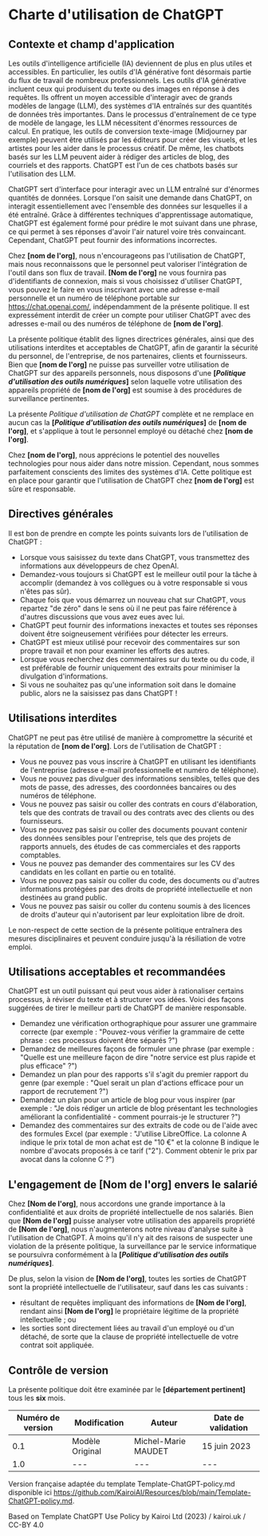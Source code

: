 # Charte d'utilisation de ChatGPT

## Contexte et champ d'application

Les outils d'intelligence artificielle (IA) deviennent de plus en plus utiles et accessibles. En particulier, les outils d'IA générative font désormais partie du flux de travail de nombreux professionnels. Les outils d'IA générative incluent ceux qui produisent du texte ou des images en réponse à des requêtes. Ils offrent un moyen accessible d'interagir avec de grands modèles de langage (LLM), des systèmes d'IA entraînés sur des quantités de données très importantes. Dans le processus d'entraînement de ce type de modèle de langage, les LLM nécessitent d'énormes ressources de calcul. En pratique, les outils de conversion texte-image (Midjourney par exemple) peuvent être utilisés par les éditeurs pour créer des visuels, et les artistes pour les aider dans le processus créatif. De même, les chatbots basés sur les LLM peuvent aider à rédiger des articles de blog, des courriels et des rapports.
ChatGPT est l'un de ces chatbots basés sur l'utilisation des LLM.

ChatGPT sert d'interface pour interagir avec un LLM entraîné sur d'énormes quantités de données. Lorsque l'on saisit une demande dans ChatGPT, on interagit essentiellement avec l'ensemble des données sur lesquelles il a été entraîné. Grâce à différentes techniques d'apprentissage automatique, ChatGPT est également formé pour prédire le mot suivant dans une phrase, ce qui permet à ses réponses d'avoir l'air naturel voire très convaincant. Cependant, ChatGPT peut fournir des informations incorrectes.

Chez **[nom de l'org]**, nous n'encourageons pas l'utilisation de ChatGPT, mais nous reconnaissons que le personnel peut valoriser l'intégration de l'outil dans son flux de travail.
**[Nom de l'org]** ne vous fournira pas d'identifiants de connexion, mais si vous choisissez d'utiliser ChatGPT, vous pouvez le faire en vous inscrivant avec une adresse e-mail personnelle et un numéro de téléphone portable sur <https://chat.openai.com/>, indépendamment de la présente politique. Il est expressément interdit de créer un compte pour utiliser ChatGPT avec des adresses e-mail ou des numéros de téléphone de **[nom de l'org]**.

La présente politique établit des lignes directrices générales, ainsi que des utilisations interdites et acceptables de ChatGPT, afin de garantir la sécurité du personnel, de l'entreprise, de nos partenaires, clients et fournisseurs. Bien que **[nom de l'org]** ne puisse pas surveiller votre utilisation de ChatGPT sur des appareils personnels, nous disposons d'une **[_Politique d'utilisation des outils numériques_]** selon laquelle votre utilisation des appareils propriété de **[nom de l'org]** est soumise à des procédures de surveillance pertinentes.

La présente _Politique d'utilisation de ChatGPT_ complète et ne remplace en aucun cas la **[_Politique d'utilisation des outils numériques_]** de **[nom de l'org]**, et s'applique à tout le personnel employé ou détaché chez **[nom de l'org]**.

Chez **[nom de l'org]**, nous apprécions le potentiel des nouvelles technologies pour nous aider dans notre mission. Cependant, nous sommes parfaitement conscients des limites des systèmes d'IA. Cette politique est en place pour garantir que l'utilisation de ChatGPT chez **[nom de l'org]** est sûre et responsable.

## Directives générales

Il est bon de prendre en compte les points suivants lors de l'utilisation de ChatGPT :

* Lorsque vous saisissez du texte dans ChatGPT, vous transmettez des informations aux développeurs de chez OpenAI.
* Demandez-vous toujours si ChatGPT est le meilleur outil pour la tâche à accomplir (demandez à vos collègues ou à votre responsable si vous n'êtes pas sûr).
* Chaque fois que vous démarrez un nouveau chat sur ChatGPT, vous repartez "de zéro" dans le sens où il ne peut pas faire référence à d'autres discussions que vous avez eues avec lui.
* ChatGPT peut fournir des informations inexactes et toutes ses réponses doivent être soigneusement vérifiées pour détecter les erreurs.
* ChatGPT est mieux utilisé pour recevoir des commentaires sur son propre travail et non pour examiner les efforts des autres.
* Lorsque vous recherchez des commentaires sur du texte ou du code, il est préférable de fournir uniquement des extraits pour minimiser la divulgation d'informations.
* Si vous ne souhaitez pas qu'une information soit dans le domaine public, alors ne la saisissez pas dans ChatGPT !

## Utilisations interdites

ChatGPT ne peut pas être utilisé de manière à compromettre la sécurité et la réputation de **[nom de l'org]**. Lors de l'utilisation de ChatGPT :

* Vous ne pouvez pas vous inscrire à ChatGPT en utilisant les identifiants de l'entreprise (adresse e-mail professionnelle et numéro de téléphone).
* Vous ne pouvez pas divulguer des informations sensibles, telles que des mots de passe, des adresses, des coordonnées bancaires ou des numéros de téléphone.
* Vous ne pouvez pas saisir ou coller des contrats en cours d'élaboration, tels que des contrats de travail ou des contrats avec des clients ou des fournisseurs.
* Vous ne pouvez pas saisir ou coller des documents pouvant contenir des données sensibles pour l'entreprise, tels que des projets de rapports annuels, des études de cas commerciales et des rapports comptables.
* Vous ne pouvez pas demander des commentaires sur les CV des candidats en les collant en partie ou en totalité.
* Vous ne pouvez pas saisir ou coller du code, des documents ou d'autres informations protégées par des droits de propriété intellectuelle et non destinées au grand public.
* Vous ne pouvez pas saisir ou coller du contenu soumis à des licences de droits d'auteur qui n'autorisent par leur exploitation libre de droit.

Le non-respect de cette section de la présente politique entraînera des mesures disciplinaires et peuvent conduire jusqu'à la résiliation de votre emploi.

## Utilisations acceptables et recommandées

ChatGPT est un outil puissant qui peut vous aider à rationaliser certains processus, à réviser du texte et à structurer vos idées. Voici des façons suggérées de tirer le meilleur parti de ChatGPT de manière responsable.

* Demandez une vérification orthographique pour assurer une grammaire correcte (par exemple : "Pouvez-vous vérifier la grammaire de cette phrase : ces processus doivent être séparés ?")
* Demandez de meilleures façons de formuler une phrase (par exemple : "Quelle est une meilleure façon de dire "notre service est plus rapide et plus efficace" ?")
* Demandez un plan pour des rapports s'il s'agit du premier rapport du genre (par exemple : "Quel serait un plan d'actions efficace pour un rapport de recrutement ?")
* Demandez un plan pour un article de blog pour vous inspirer (par exemple : "Je dois rédiger un article de blog présentant les technologies améliorant la confidentialité - comment pourrais-je le structurer ?")
* Demandez des commentaires sur des extraits de code ou de l'aide avec des formules Excel (par exemple : "J'utilise LibreOffice. La colonne A indique le prix total de mon achat est de "10 €" et la colonne B indique le nombre d'avocats proposés à ce tarif ("2"). Comment obtenir le prix par avocat dans la colonne C ?")

## L'engagement de **[Nom de l'org]** envers le salarié

Chez **[Nom de l'org]**, nous accordons une grande importance à la confidentialité et aux droits de propriété intellectuelle de nos salariés. Bien que **[Nom de l'org]** puisse analyser votre utilisation des appareils propriété de **[Nom de l'org]**, nous n'augmenterons notre niveau d'analyse suite à l'utilisation de ChatGPT. À moins qu'il n'y ait des raisons de suspecter une violation de la présente politique, la surveillance par le service informatique se poursuivra conformément à la **[_Politique d'utilisation des outils numériques_]**.

De plus, selon la vision de **[Nom de l'org]**, toutes les sorties de ChatGPT sont la propriété intellectuelle de l'utilisateur, sauf dans les cas suivants :

* résultant de requêtes impliquant des informations de **[Nom de l'org]**, rendant ainsi **[Nom de l'org]** le propriétaire légitime de la propriété intellectuelle ; ou
* les sorties sont directement liées au travail d'un employé ou d'un détaché, de sorte que la clause de propriété intellectuelle de votre contrat soit appliquée.

## Contrôle de version

La présente politique doit être examinée par le **[département pertinent]** tous les **six** mois.

| Numéro de version | Modification | Auteur | Date de validation |
|---|---|---|---|
| 0.1 | Modèle Original | Michel-Marie MAUDET | 15 juin 2023 |
| 1.0 | --- | --- | --- |

Version française adaptée du template Template-ChatGPT-policy.md disponible ici <https://github.com/KairoiAI/Resources/blob/main/Template-ChatGPT-policy.md>.

Based on Template ChatGPT Use Policy by Kairoi Ltd (2023) / kairoi.uk / CC-BY 4.0
